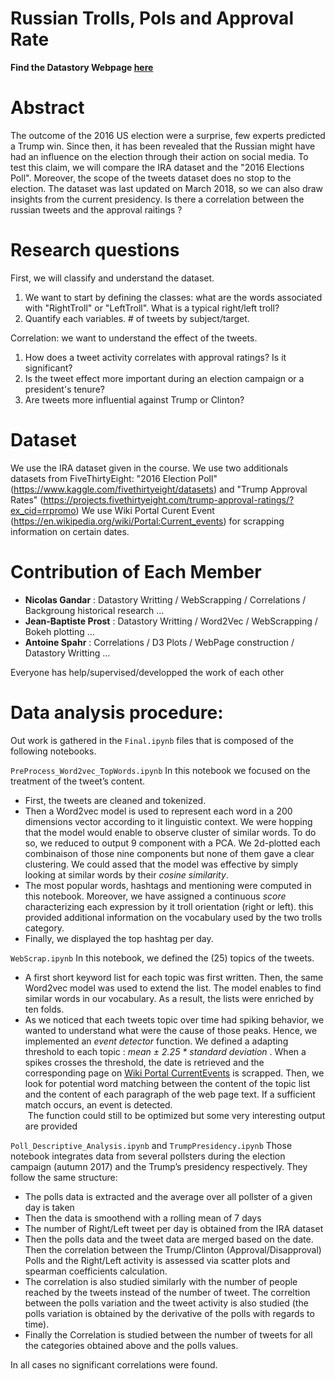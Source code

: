# Russian Trolls, Pols and Approval Rate

**Find the Datastory Webpage [here](https://adarussiantrolltweetanalysis2018.github.io)**

# Abstract
The outcome of the 2016 US election were a surprise, few experts predicted a Trump win. Since then, it has been revealed that the Russian might have had an influence on the election through their action on social media. To test this claim, we will compare the IRA dataset and the "2016 Elections Poll". Moreover, the scope of the tweets dataset does no stop to the election. The dataset was last updated on March 2018, so we can also draw insights from the current presidency. Is there a correlation between the russian tweets and the approval raitings ?


# Research questions
First, we will classify and understand the dataset.
1. We want to start by defining the classes: what are the words associated with "RightTroll" or "LeftTroll". What is a typical right/left troll? 
2. Quantify each variables. # of tweets by subject/target.

Correlation: we want to understand the effect of the tweets.
1. How does a tweet activity correlates with approval ratings? Is it significant?
2. Is the tweet effect more important during an election campaign or a president's tenure?
3. Are tweets more influential against Trump or Clinton?


# Dataset
We use the IRA dataset given in the course.
We use two additionals datasets from FiveThirtyEight: "2016 Election Poll" (https://www.kaggle.com/fivethirtyeight/datasets) and "Trump Approval Rates" (https://projects.fivethirtyeight.com/trump-approval-ratings/?ex_cid=rrpromo)
We use Wiki Portal Curent Event (https://en.wikipedia.org/wiki/Portal:Current_events) for scrapping information on certain dates. 


# Contribution of Each Member 
  * **Nicolas Gandar** : Datastory Writting / WebScrapping / Correlations / Backgroung historical research ...
  * **Jean-Baptiste Prost** : Datastory Writting / Word2Vec / WebScrapping / Bokeh plotting ...
  * **Antoine Spahr** :  Correlations / D3 Plots / WebPage construction / Datastory Writting ...

Everyone has help/supervised/developped the work of each other

# Data analysis procedure:

Out work is gathered in the `Final.ipynb` files that is composed of the following notebooks.

`PreProcess_Word2vec_TopWords.ipynb`
In this notebook we focused on the treatment of the tweet’s content.
* First, the tweets are cleaned and tokenized.
* Then a Word2vec model is used to represent each word in a 200 dimensions vector according to it linguistic context.  We were hopping that the model would enable to observe cluster of similar words. To do so, we reduced to output 9 component with a PCA. We 2d-plotted each combinaison of those nine components but none of them gave a clear clustering. We could assed that the model was effective by simply looking at similar words by their *cosine similarity*.
* The most popular words, hashtags and mentioning were computed in this notebook. Moreover,  we have assigned a  continuous *score* characterizing each expression by it troll orientation (right or left). this provided additional information on the vocabulary used by the two trolls category.
* Finally, we displayed the top hashtag per day.


`WebScrap.ipynb`
In this notebook, we defined the (25)  topics of the tweets.
* A first short keyword list for each topic was first written. Then, the same Word2vec model was used to extend the list. The model enables to find similar words in our vocabulary. As a result, the lists were enriched by ten folds.
* As we noticed that each tweets topic over time had spiking behavior, we wanted to understand what were the cause of those peaks. Hence, we implemented an *event detector* function. We defined a adapting threshold to each topic : *mean ± 2.25 * standard deviation* . When a spikes crosses the threshold, the date is retrieved and the corresponding page on [Wiki Portal CurrentEvents](https://en.wikipedia.org/wiki/Portal:Current_events)  is scrapped. Then, we look for potential word matching between the content of the topic list and the content of each paragraph of the web page text. If  a sufficient match occurs, an event is detected. <br> The function could still to be optimized but some very interesting output are provided


`Poll_Descriptive_Analysis.ipynb` and `TrumpPresidency.ipynb`
Those notebook integrates data from several pollsters during the election campaign (autumn 2017) and the Trump’s presidency respectively. They follow the same structure:
* The polls data is extracted and the average over all pollster of a given day is taken 
* Then the data is smoothend with a rolling mean of 7 days
* The number of Right/Left tweet per day is obtained from the IRA dataset
* Then the polls data and the tweet data are merged based on the date. Then the correlation between the Trump/Clinton (Approval/Disapproval) Polls and the Right/Left activity is assessed via scatter plots and spearman coefficients calculation.
* The correlation is also studied similarly with the number of people reached by the tweets instead of the number of tweet. The correltion between the polls variation and the tweet activity is also studied (the polls variation is obtained by the derivative of the polls with regards to time).
* Finally the Correlation is studied between the number of tweets for all the categories obtained above and the polls values.

In all cases no significant correlations were found. 
